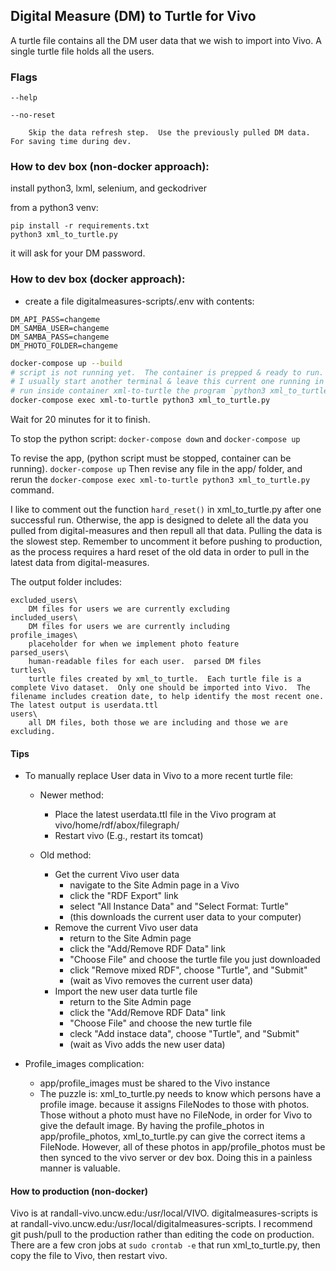 ## Digital Measure (DM) to Turtle for Vivo

A turtle file contains all the DM user data that we wish to import into Vivo.  A single turtle file holds all the users.

### Flags

    --help

    --no-reset

        Skip the data refresh step.  Use the previously pulled DM data.  For saving time during dev.

### How to dev box (non-docker approach):

install python3, lxml, selenium, and geckodriver

from a python3 venv:
 
 ```
 pip install -r requirements.txt
 python3 xml_to_turtle.py
 ```

it will ask for your DM password.

### How to dev box (docker approach):

- create a file digitalmeasures-scripts/.env with contents:

```
DM_API_PASS=changeme
DM_SAMBA_USER=changeme
DM_SAMBA_PASS=changeme
DM_PHOTO_FOLDER=changeme
```

```bash
docker-compose up --build
# script is not running yet.  The container is prepped & ready to run.
# I usually start another terminal & leave this current one running in the background.
# run inside container xml-to-turtle the program `python3 xml_to_turtle.py`: 
docker-compose exec xml-to-turtle python3 xml_to_turtle.py
```

Wait for 20 minutes for it to finish.

To stop the python script: `docker-compose down` and `docker-compose up`

To revise the app, (python script must be stopped, container can be running). `docker-compose up`  Then revise any file in the app/ folder, and rerun the `docker-compose exec xml-to-turtle python3 xml_to_turtle.py` command.

I like to comment out the function `hard_reset()` in xml_to_turtle.py after one successful run.  Otherwise, the app is designed to delete all the data you pulled from digital-measures and then repull all that data.  Pulling the data is the slowest step.  Remember to uncomment it before pushing to production, as the process requires a hard reset of the old data in order to pull in the latest data from digital-measures.


The output folder includes:

    excluded_users\
        DM files for users we are currently excluding
    included_users\
        DM files for users we are currently including
    profile_images\
        placeholder for when we implement photo feature
    parsed_users\
        human-readable files for each user.  parsed DM files
    turtles\
        turtle files created by xml_to_turtle.  Each turtle file is a complete Vivo dataset.  Only one should be imported into Vivo.  The filename includes creation date, to help identify the most recent one.  The latest output is userdata.ttl
    users\
        all DM files, both those we are including and those we are excluding.
    
#### Tips

- To manually replace User data in Vivo to a more recent turtle file:
    - Newer method:
        - Place the latest userdata.ttl file in the Vivo program at vivo/home/rdf/abox/filegraph/
        - Restart vivo (E.g., restart its tomcat)

    - Old method:
        - Get the current Vivo user data
            - navigate to the Site Admin page in a Vivo
            - click the "RDF Export" link
            - select "All Instance Data" and "Select Format: Turtle"
            - (this downloads the current user data to your computer)
        - Remove the current Vivo user data
            - return to the Site Admin page
            - click the "Add/Remove RDF Data" link
            - "Choose File" and choose the turtle file you just downloaded
            - click "Remove mixed RDF", choose "Turtle", and "Submit"
            - (wait as Vivo removes the current user data)
        - Import the new user data turtle file
            - return to the Site Admin page
            - click the "Add/Remove RDF Data" link
            - "Choose File" and choose the new turtle file
            - cleck "Add instace data", choose "Turtle", and "Submit"
            - (wait as Vivo adds the new user data)

- Profile_images complication:
    - app/profile_images must be shared to the Vivo instance
    - The puzzle is:
        xml_to_turtle.py needs to know which persons have a profile image.
        because it assigns FileNodes to those with photos.
        Those without a photo must have no FileNode, in order for Vivo to give the default image.
        By having the profile_photos in app/profile_photos, xml_to_turtle.py can give the correct items a FileNode.
        However, all of these photos in app/profile_photos must be then synced to the vivo server or dev box.
        Doing this in a painless manner is valuable.

#### How to production (non-docker)

Vivo is at randall-vivo.uncw.edu:/usr/local/VIVO.  digitalmeasures-scripts is at randall-vivo.uncw.edu:/usr/local/digitalmeasures-scripts.  I recommend git push/pull to the production rather than editing the code on production.
There are a few cron jobs at `sudo crontab -e` that run xml_to_turtle.py, then copy the file to Vivo, then restart vivo. 